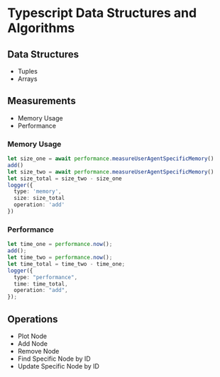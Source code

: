 # Typescript Data Structures and Algorithms

## Data Structures

- Tuples
- Arrays

## Measurements

- Memory Usage
- Performance

### Memory Usage

```typescript
let size_one = await performance.measureUserAgentSpecificMemory()
add()
let size_two = await performance.measureUserAgentSpecificMemory()
let size_total = size_two - size_one
logger({
  type: 'memory',
  size: size_total
  operation: 'add'
})
```

### Performance

```typescript
let time_one = performance.now();
add();
let time_two = performance.now();
let time_total = time_two - time_one;
logger({
  type: "performance",
  time: time_total,
  operation: "add",
});
```

## Operations

- Plot Node
- Add Node
- Remove Node
- Find Specific Node by ID
- Update Specific Node by ID
